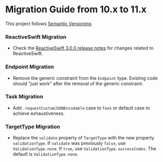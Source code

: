 # Migration Guide from 10.x to 11.x

This project follows [Semantic Versioning](http://semver.org).

### ReactiveSwift Migration
- Check the [ReactiveSwift 3.0.0 release notes](https://github.com/ReactiveCocoa/ReactiveSwift/releases/tag/3.0.0) for changes related to ReactiveSwift.

### Endpoint Migration
- Remove the generic constraint from the `Endpoint` type. Existing code should "just work" after the removal of the generic constraint.

### Task Migration
- Add `.requestCustomJSONEncodable` case to `Task` or default case to achieve exhaustiveness.

### TargetType Migration
- Replace the `validate` property of `TargetType` with the new property `validationType`.
If `validate` was previously `false`, use `ValidationType.none`. If `true`, use `ValidationType.successCodes`. The default is `ValidationType.none`.
